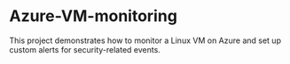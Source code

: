 # Azure-VM-monitoring
This project demonstrates how to monitor a Linux VM on Azure and set up custom alerts for security-related events.
